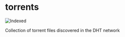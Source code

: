 torrents 
========
![Indexed](https://img.shields.io/badge/indexed-90087-blue)

Collection of torrent files discovered in the DHT network
